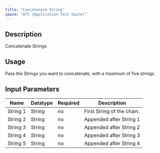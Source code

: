 ```yaml
---
title: "Concatenate String"
space: "ATS (Application Test Suite)"
---
```

## Description

Concatenate Strings

## Usage

Pass the Strings you want to concatenate, with a maximum of five strings.

## Input Parameters

Name | Datatype | Required | Description
---- |--------| -------|---------------
String 1 | String | no | First String of the chain.
String 2 | String | no | Appended after String 1
String 3 | String | no | Appended after String 2
String 4 | String | no | Appended after String 3
String 5 | String | no | Appended after String 4
